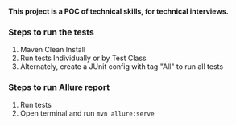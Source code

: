 #### This project is a POC of technical skills, for technical interviews.


### Steps to run the tests

1. Maven Clean Install
2. Run tests Individually or by Test Class
3. Alternately, create a JUnit config with tag "All" to run all tests

### Steps to run Allure report
1. Run tests
2. Open terminal and run `mvn allure:serve`
